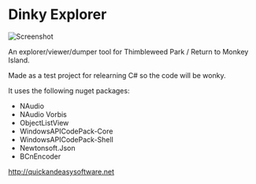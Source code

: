 Dinky Explorer
===================
![Screenshot](https://quickandeasysoftware.net/wp/wp-content/uploads/2018/05/ThimbleweedParkExplorer.png)

An explorer/viewer/dumper tool for Thimbleweed Park / Return to Monkey Island.

Made as a test project for relearning C# so the code will be wonky.

It uses the following nuget packages:
* NAudio
* NAudio Vorbis
* ObjectListView
* WindowsAPICodePack-Core
* WindowsAPICodePack-Shell
* Newtonsoft.Json
* BCnEncoder

http://quickandeasysoftware.net

